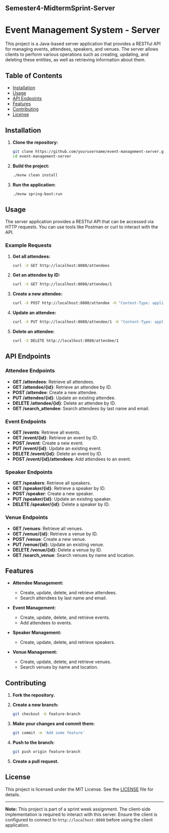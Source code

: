 Semester4-MidtermSprint-Server
---
# Event Management System - Server

This project is a Java-based server application that provides a RESTful API for managing events, attendees, speakers, and venues. The server allows clients to perform various operations such as creating, updating, and deleting these entities, as well as retrieving information about them.

## Table of Contents

- [Installation](#installation)
- [Usage](#usage)
- [API Endpoints](#api-endpoints)
- [Features](#features)
- [Contributing](#contributing)
- [License](#license)

## Installation

1. **Clone the repository:**

    ```sh
    git clone https://github.com/yourusername/event-management-server.git
    cd event-management-server
    ```

2. **Build the project:**

    ```sh
    ./mvnw clean install
    ```

3. **Run the application:**

    ```sh
    ./mvnw spring-boot:run
    ```

## Usage

The server application provides a RESTful API that can be accessed via HTTP requests. You can use tools like Postman or curl to interact with the API.

### Example Requests

1. **Get all attendees:**

    ```sh
    curl -X GET http://localhost:8080/attendees
    ```

2. **Get an attendee by ID:**

    ```sh
    curl -X GET http://localhost:8080/attendee/1
    ```

3. **Create a new attendee:**

    ```sh
    curl -X POST http://localhost:8080/attendee -H "Content-Type: application/json" -d '{"id":1,"firstName":"John","lastName":"Doe","email":"john.doe@example.com"}'
    ```

4. **Update an attendee:**

    ```sh
    curl -X PUT http://localhost:8080/attendee/1 -H "Content-Type: application/json" -d '{"firstName":"Jane","lastName":"Doe","email":"jane.doe@example.com"}'
    ```

5. **Delete an attendee:**

    ```sh
    curl -X DELETE http://localhost:8080/attendee/1
    ```

## API Endpoints

### Attendee Endpoints

- **GET /attendees**: Retrieve all attendees.
- **GET /attendee/{id}**: Retrieve an attendee by ID.
- **POST /attendee**: Create a new attendee.
- **PUT /attendee/{id}**: Update an existing attendee.
- **DELETE /attendee/{id}**: Delete an attendee by ID.
- **GET /search_attendee**: Search attendees by last name and email.

### Event Endpoints

- **GET /events**: Retrieve all events.
- **GET /event/{id}**: Retrieve an event by ID.
- **POST /event**: Create a new event.
- **PUT /event/{id}**: Update an existing event.
- **DELETE /event/{id}**: Delete an event by ID.
- **POST /event/{id}/attendees**: Add attendees to an event.

### Speaker Endpoints

- **GET /speakers**: Retrieve all speakers.
- **GET /speaker/{id}**: Retrieve a speaker by ID.
- **POST /speaker**: Create a new speaker.
- **PUT /speaker/{id}**: Update an existing speaker.
- **DELETE /speaker/{id}**: Delete a speaker by ID.

### Venue Endpoints

- **GET /venues**: Retrieve all venues.
- **GET /venue/{id}**: Retrieve a venue by ID.
- **POST /venue**: Create a new venue.
- **PUT /venue/{id}**: Update an existing venue.
- **DELETE /venue/{id}**: Delete a venue by ID.
- **GET /search_venue**: Search venues by name and location.

## Features

- **Attendee Management:**
  - Create, update, delete, and retrieve attendees.
  - Search attendees by last name and email.

- **Event Management:**
  - Create, update, delete, and retrieve events.
  - Add attendees to events.

- **Speaker Management:**
  - Create, update, delete, and retrieve speakers.

- **Venue Management:**
  - Create, update, delete, and retrieve venues.
  - Search venues by name and location.

## Contributing

1. **Fork the repository.**

2. **Create a new branch:**

    ```sh
    git checkout -b feature-branch
    ```

3. **Make your changes and commit them:**

    ```sh
    git commit -m 'Add some feature'
    ```

4. **Push to the branch:**

    ```sh
    git push origin feature-branch
    ```

5. **Create a pull request.**

## License

This project is licensed under the MIT License. See the [LICENSE](LICENSE) file for details.

---

**Note:** This project is part of a sprint week assignment. The client-side implementation is required to interact with this server. Ensure the client is configured to connect to `http://localhost:8080` before using the client application.
